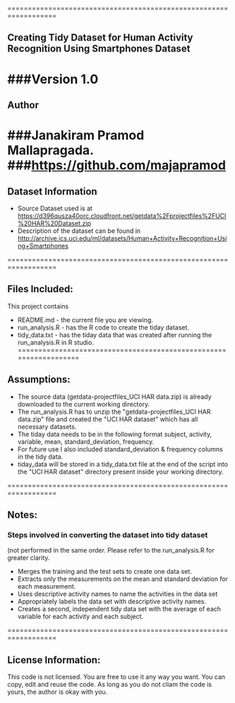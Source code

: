 ==================================================================
## Creating Tidy Dataset for Human Activity Recognition Using Smartphones Dataset
###Version 1.0
==================================================================
## Author
###Janakiram Pramod Mallapragada.
###https://github.com/majapramod
==================================================================
## Dataset Information
* Source Dataset used is at https://d396qusza40orc.cloudfront.net/getdata%2Fprojectfiles%2FUCI%20HAR%20Dataset.zip
* Description of the dataset can be found in http://archive.ics.uci.edu/ml/datasets/Human+Activity+Recognition+Using+Smartphones

==================================================================
## Files Included:
This project contains 
* README.md - the current file you are viewing.
* run_analysis.R - has the R code to create the tiday dataset.
* tidy_data.txt - has the tiday data that was created after running the run_analysis.R in R studio.
==================================================================
## Assumptions: 
* The source data (getdata-projectfiles_UCI HAR data.zip) is already downloaded to the current working directory.
* The run_analysis.R has to unzip the "getdata-projectfiles_UCI HAR data.zip" file and created the "UCI HAR dataset" which has all necessary datasets.
* The tiday data needs to be in the following format subject, activity, variable, mean, standard_deviation, frequency. 
* For future use I also included standard_deviation & frequency columns in the tidy data.
* tiday_data will be stored in a tidy_data.txt file at the end of the script into the "UCI HAR dataset" directory present inside your working directory.

==================================================================
## Notes: 
### Steps involved in converting the dataset into tidy dataset 
(not performed in the same order. Please refer to the run_analysis.R for greater clarity.
* Merges the training and the test sets to create one data set.
* Extracts only the measurements on the mean and standard deviation for each measurement. 
* Uses descriptive activity names to name the activities in the data set
* Appropriately labels the data set with descriptive activity names. 
* Creates a second, independent tidy data set with the average of each variable for each activity and each subject. 

==================================================================
## License Information:
This code is not licensed. You are free to use it any way you want.
You can copy, edit and reuse the code. 
As long as you do not cliam the code is yours, the author is okay with you.
 